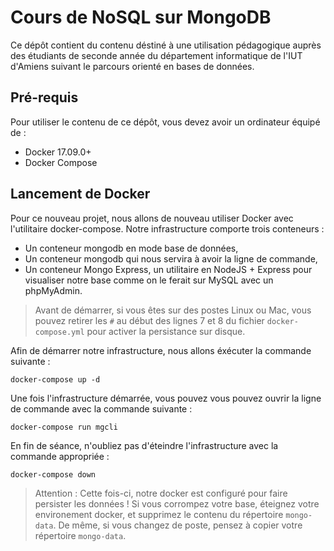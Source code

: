 Cours de NoSQL sur MongoDB
==========================

Ce dépôt contient du contenu déstiné à une utilisation pédagogique auprès des étudiants de seconde année du département informatique de l'IUT d'Amiens suivant le parcours orienté en bases de données.

Pré-requis
----------

Pour utiliser le contenu de ce dépôt, vous devez avoir un ordinateur équipé de :

- Docker 17.09.0+
- Docker Compose

Lancement de Docker
-------------------

Pour ce nouveau projet, nous allons de nouveau utiliser Docker avec l'utilitaire docker-compose. Notre infrastructure comporte trois conteneurs :
- Un conteneur mongodb en mode base de données,
- Un conteneur mongodb qui nous servira à avoir la ligne de commande,
- Un conteneur Mongo Express, un utilitaire en NodeJS + Express pour visualiser notre base comme on le ferait sur MySQL avec un phpMyAdmin.

> Avant de démarrer, si vous êtes sur des postes Linux ou Mac, vous pouvez retirer les `#` au début des lignes 7 et 8 du fichier `docker-compose.yml` pour activer la persistance sur disque.

Afin de démarrer notre infrastructure, nous allons éxécuter la commande suivante :

```
docker-compose up -d
```

Une fois l'infrastructure démarrée, vous pouvez vous pouvez ouvrir la ligne de commande avec la commande suivante :

```
docker-compose run mgcli
```

En fin de séance, n'oubliez pas d'éteindre l'infrastructure avec la commande appropriée :

```
docker-compose down
```

> Attention : Cette fois-ci, notre docker est configuré pour faire persister les données ! Si vous corrompez votre base, éteignez votre environement docker, et supprimez le contenu du répertoire `mongo-data`. De même, si vous changez de poste, pensez à copier votre répertoire `mongo-data`.
